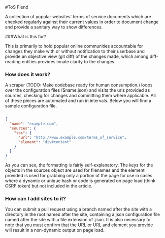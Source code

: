 #ToS Fiend  

  A collection of popular websites' terms of service documents which are checked regularly against their current values in order to document change and provide a sanitary way to show differences.  
  
###What is this for?

  This is primarily to hold popular online communities accountable for changes they make with or without notification to their userbase and provide an objective view (git diff) of the changes made, which among diff-reading entities provides innate clarity to the changes.
  
### How does it work?

  A scraper (TODO: Make codebase ready for human consumption.) loops over the configuration files ($name.json) and visits the urls provided as sources, checking for changes and committing them where applicable. All of these pieces are automated and run in intervals. Below you will find a sample configuration file.

```json

{
  "name": "example.com",
  "sources": {
    "tos": {
      "url": "http://www.example.com/terms_of_service",
      "element": "div#content"
    }
  }
}

```

  As you can see, the formatting is fairly self-explanatory. The keys for the objects in the sources object are used for filenames and the element provided is used for grabbing only a portion of the page for use in cases where a dynamic or unique hash or code is generated on page load (think CSRF token) but not included in the article.

### How can I add sites to it?

  You can submit a pull request using a branch named after the site with a directory in the root named after the site, containing a json configuration file named after the site with a file extension of .json. It is also necessary to note that you must confirm that the URL or URL and element you provide will result in a non-dynamic output on page load. 
